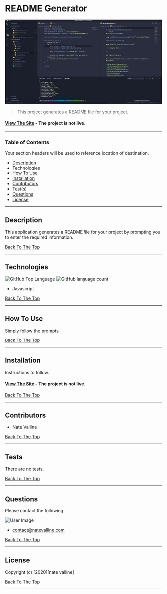 
# README Generator

<img src="./assets/img/placeholder.png" alt="Project Screenshot" max-height="550px">

> This project generates a README file for your project.

#### [View The Site](#) - The project is not live.

---

### Table of Contents

Your section headers will be used to reference location of destination.

- [Description](#description)
- [Technologies](#technologies)
- [How To Use](#how-to-use)
- [Installation](#installation)
- [Contributors](#contributors)
- [Test(s)](#tests)
- [Questions](#questions)
- [License](#license)

---

## Description

This application generates a README file for your project by prompting you to enter the required information.

[Back To The Top](#project-name)

---

## Technologies

![GitHub Top Language](https://img.shields.io/github/languages/top/nvalline/readme-generator) ![GitHub language count](https://img.shields.io/github/languages/count/nvalline/readme-generator)

- Javascript

[Back To The Top](#project-name)

---

## How To Use

Simply follow the prompts

[Back To The Top](#project-name)

---

## Installation

Instructions to follow.

#### [View The Site](#) - The project is not live.

[Back To The Top](#project-name)

---

## Contributors

- Nate Valline

[Back To The Top](#project-name)

---

## Tests

There are no tests.

[Back To The Top](#project-name)

---

## Questions

Please contact the following.

<img src="https://avatars3.githubusercontent.com/u/58278138?v=4" alt="User Image" width="60px">

- contact@natevalline.com

[Back To The Top](#project-name)

---

## License

Copyright (c) [2020][nate valline]

[Back To The Top](#project-name)

---
    